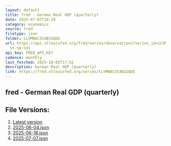 ```yaml
---
layout: default
title: fred - German Real GDP (quarterly)
date: 2025-07-07T16:29
category: economics
source: fred
filetype: json
folder: CLVMNACSCAB1GQDE
url: https://api.stlouisfed.org/fred/series/observations?series_id=CLVMNACSCAB1GQDE&file_type=json&observation_end=[date
  %Y-%m-%d]
api_key: FRED_API_KEY
cadence: monthly
last_fetched: 2025-10-05T17:52
description: German Real GDP (quarterly)
link: https://fred.stlouisfed.org/series/CLVMNACSCAB1GQDE
---
```


## fred - German Real GDP (quarterly)

<div id="data-chart"></div>
<div id="data-table"></div>
<script>
document.addEventListener('DOMContentLoaded', function(){
  ShowChart($('#data-chart'));
  SourceTabler($('#data-table'));
});
</script>

## File Versions:
1. [Latest version](./latest.json)
2. [2025-06-04.json](./2025-06-04.json)
3. [2025-06-18.json](./2025-06-18.json)
4. [2025-07-07.json](./2025-07-07.json)
